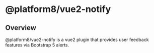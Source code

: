 # @platform8/vue2-notify

## Overview

@platform8/vue2-notify is a vue2 plugin that provides user feedback features via Bootstrap 5 alerts.
